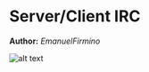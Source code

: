 Server/Client IRC
==============

**Author:** *EmanuelFirmino*

![alt text](https://github.com/EmanuelFirmino/Internet-Relay-Chat-GUI-Python/blob/main/irc.gif?raw=true)
